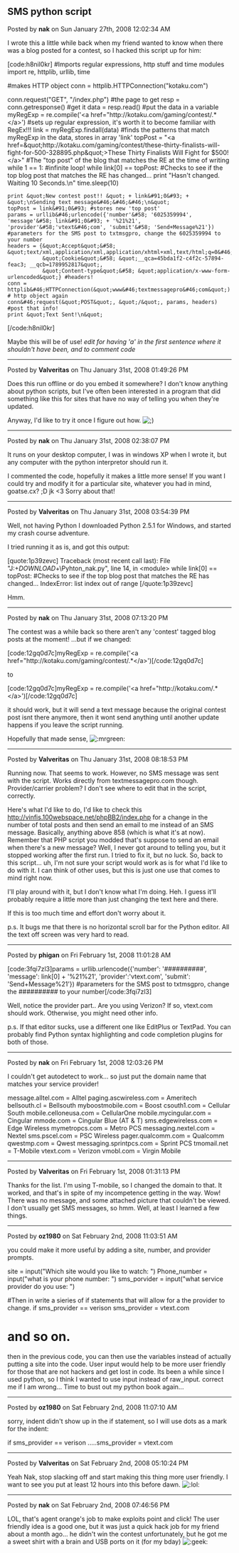 ## SMS python script
Posted by **nak** on Sun January 27th, 2008 12:02:34 AM

I wrote this a little while back when my friend wanted to know when there was a blog posted for a contest, so I hacked this script up for him:

[code:h8nil0kr]
#Imports regular expressions, http stuff and time modules
import re, httplib, urllib, time

#makes HTTP object
conn = httplib&#46;HTTPConnection(&quot;kotaku&#46;com&quot;)

conn&#46;request(&quot;GET&quot;, &quot;/index&#46;php&quot;) #the page to get
resp = conn&#46;getresponse() #get it
data = resp&#46;read() #put the data in a variable
myRegExp = re&#46;compile('&lt;a href=&quot;http&#58;//kotaku&#46;com/gaming/contest/&#46;*&lt;/a&gt;') #sets up regular expression, it's worth it to become familiar with RegEx!!!
link = myRegExp&#46;findall(data) #finds the patterns that match myRegExp in the data, stores in array 'link'
topPost = &quot;&lt;a href=\&quot;http&#58;//kotaku&#46;com/gaming/contest/these-thirty-finalists-will-fight-for-500-328895&#46;php\&quot;&gt;These Thirty Finalists Will Fight for $500!&lt;/a&gt;&quot; #The &quot;top post&quot; of the blog that matches the RE at the time of writing
while 1 == 1&#58; #infinite loop!
    while link&#91;0&#93; == topPost&#58; #Checks to see if the top blog post that matches the RE has changed&#46;&#46;&#46;
        print &quot;Hasn't changed&#46; Waiting 10 Seconds&#46;\n&quot;
        time&#46;sleep(10)
    
    print &quot;New contest post!! &quot; + link&#91;0&#93; + &quot;\nSending text message&#46;&#46;&#46;\n&quot;
    topPost = link&#91;0&#93; #stores new 'top post'
    params = urllib&#46;urlencode({'number'&#58; '6025359994', 'message'&#58; link&#91;0&#93; + '%21%21', 'provider'&#58;'vtext&#46;com', 'submit'&#58; 'Send+Message%21'}) #parameters for the SMS post to txtmsgpro, change the 6025359994 to your number
    headers = {&quot;Accept&quot;&#58; &quot;text/xml,application/xml,application/xhtml+xml,text/html;q=0&#46;9,text/plain;q=0&#46;8,image/png,*_/*;q=0&#46;5&quot;,
               &quot;Cookie&quot;&#58; &quot;__qca=45bda1f2-c4f2c-57894-feac3; __qcb=1789952817&quot;,
               &quot;Content-type&quot;&#58; &quot;application/x-www-form-urlencoded&quot;} #headers!
    conn = httplib&#46;HTTPConnection(&quot;www&#46;textmessagepro&#46;com&quot;) # http object again
    conn&#46;request(&quot;POST&quot;, &quot;/&quot;, params, headers) #post that info!
    print &quot;Text Sent!\n&quot;
[/code:h8nil0kr]

Maybe this will be of use!
*edit for having 'a' in the first sentence where it shouldn't have been, and to comment code*

--------------------------------------------------------------------------------

Posted by **Valveritas** on Thu January 31st, 2008 01:49:26 PM

Does this run offline or do you embed it somewhere?  I don't know anything about python scripts, but I've often been interested in a program that did something like this for sites that have no way of telling you when they're updated.  

Anyway, I'd like to try it once I figure out how.   <!-- s;) --><img src="{SMILIES_PATH}/icon_e_wink.gif" alt=";)" title="Wink" /><!-- s;) -->

--------------------------------------------------------------------------------

Posted by **nak** on Thu January 31st, 2008 02:38:07 PM

It runs on your desktop computer, I was in windows XP when I wrote it, but any computer with the python interpretor should run it.

I commented the code, hopefully it makes a little more sense! If you want I could try and modify it for a particular site, whatever you had in mind, goatse.cx? ;D jk &lt;3 Sorry about that!

--------------------------------------------------------------------------------

Posted by **Valveritas** on Thu January 31st, 2008 03:54:39 PM

Well, not having Python I downloaded Python 2.5.1 for Windows, and started my crash course adventure.

I tried running it as is, and got this output:

[quote:1p39zevc]
Traceback (most recent call last):
  File &quot;J:\+_DOWNLOAD_+\Pyhton_nak.py&quot;, line 14, in &lt;module&gt;
    while link[0] == topPost: #Checks to see if the top blog post that matches the RE has changed...
IndexError: list index out of range
[/quote:1p39zevc]

Hmm.

--------------------------------------------------------------------------------

Posted by **nak** on Thu January 31st, 2008 07:13:20 PM

The contest was a while back so there aren't any 'contest' tagged blog posts at the moment!
...but if we changed:

[code:12gq0d7c]myRegExp = re&#46;compile('&lt;a href=&quot;http&#58;//kotaku&#46;com/gaming/contest/&#46;*&lt;/a&gt;')[/code:12gq0d7c]

to

[code:12gq0d7c]myRegExp = re&#46;compile('&lt;a href=&quot;http&#58;//kotaku&#46;com/&#46;*&lt;/a&gt;')[/code:12gq0d7c]

it should work, but it will send a text message because the original contest post isnt there anymore, then it wont send anything until another update happens if you leave the script running.

Hopefully that made sense,  <!-- s:mrgreen: --><img src="{SMILIES_PATH}/icon_mrgreen.gif" alt=":mrgreen:" title="Mr. Green" /><!-- s:mrgreen: -->

--------------------------------------------------------------------------------

Posted by **Valveritas** on Thu January 31st, 2008 08:18:53 PM

Running now. That seems to work.  However, no SMS message was sent with the script. Works directly from textmessagepro.com though.  Provider/carrier problem?  I don't see where to edit that in the script, correctly.

Here's what I'd like to do, I'd like to check this [http&#58;//vinfis&#46;100webspace&#46;net/phpBB2/index&#46;php](forum) for a change in the number of total posts and then send an email to me instead of an SMS message.  Basically, anything above 858 (which is what it's at now).  Remember that PHP script you modded that's suppose to send an email when there's a new message? Well, I never got around to telling you, but it stopped working after the first run.  I tried to fix it, but no luck.  So, back to this script... uh, I'm not sure your script would work as is for what I'd like to do with it.  I can think of other uses, but this is just one use that comes to mind right now.

I'll play around with it, but I don't know what I'm doing. Heh.  I guess it'll probably require a little more than just changing the text here and there.  

If this is too much time and effort don't worry about it.

p.s. It bugs me that there is no horizontal scroll bar for the Python editor.  All the text off screen was very hard to read.

--------------------------------------------------------------------------------

Posted by **phigan** on Fri February 1st, 2008 11:01:28 AM

[code:3fqi7zl3]params = urllib&#46;urlencode({'number'&#58; '##########', 'message'&#58; link&#91;0&#93; + '%21%21', 'provider'&#58;'vtext&#46;com', 'submit'&#58; 'Send+Message%21'}) #parameters for the SMS post to txtmsgpro, change the ########## to your number[/code:3fqi7zl3]

Well, notice the provider part.. Are you using Verizon? If so, vtext.com should work. Otherwise, you might need other info.

p.s. If that editor sucks, use a different one like EditPlus or TextPad. You can probably find Python syntax highlighting and code completion plugins for both of those.

--------------------------------------------------------------------------------

Posted by **nak** on Fri February 1st, 2008 12:03:26 PM

I couldn't get autodetect to work... so just put the domain name that matches your service provider!

message.alltel.com = Alltel
paging.ascwireless.com = Ameritech
bellsouth.cl = Bellsouth
myboostmobile.com = Boost
csouth1.com = Cellular South
mobile.celloneusa.com = CellularOne
mobile.mycingular.com = Cingular
mmode.com = Cingular Blue (AT &amp; T)
sms.edgewireless.com = Edge Wireless
mymetropcs.com = Metro PCS
messaging.nextel.com = Nextel
sms.pscel.com = PSC Wireless
pager.qualcomm.com = Qualcomm
qwestmp.com = Qwest
messaging.sprintpcs.com = Sprint PCS
tmomail.net = T-Mobile
vtext.com = Verizon
vmobl.com = Virgin Mobile

--------------------------------------------------------------------------------

Posted by **Valveritas** on Fri February 1st, 2008 01:31:13 PM

Thanks for the list.  I'm using T-mobile, so I changed the domain to that.  It worked, and that's in spite of my incompetence getting in the way.  Wow!  There was no message, and some attached picture that couldn't be viewed.  I don't usually get SMS messages, so hmm.  Well, at least I learned a few things.

--------------------------------------------------------------------------------

Posted by **oz1980** on Sat February 2nd, 2008 11:03:51 AM

you could make it more useful by adding a site, number, and provider prompts. 

site = input(&quot;Which site would you like to watch: &quot;)
Phone_number = input(&quot;what is your phone number: &quot;)
sms_porvider = input(&quot;what service provider do you use: &quot;)

#Then in write a sieries of if statements that will allow for a the provider to change.
if sms_provider == verison
     sms_provider = vtext.com
# and so on.

then in the previous code, you can then use the variables instead of actually putting a site into the code. User input would help to be more user friendly for those that are not hackers and get lost in code. Its been a while since I used python, so I think I wanted to use input instead of raw_input. correct me if I am wrong... Time to bust out my python book again...

--------------------------------------------------------------------------------

Posted by **oz1980** on Sat February 2nd, 2008 11:07:10 AM

sorry, indent didn't show up in the if statement, so I will use dots as a mark for the indent:

if sms_provider == verison
.....sms_provider = vtext.com

--------------------------------------------------------------------------------

Posted by **Valveritas** on Sat February 2nd, 2008 05:10:24 PM

Yeah Nak, stop slacking off and start making this thing more user friendly.  I want to see you put at least 12 hours into this before dawn.  <!-- s:lol: --><img src="{SMILIES_PATH}/icon_lol.gif" alt=":lol:" title="Laughing" /><!-- s:lol: -->

--------------------------------------------------------------------------------

Posted by **nak** on Sat February 2nd, 2008 07:46:56 PM

LOL, that's agent orange's job to make exploits point and click! The user friendly idea is a good one, but it was just a quick hack job for my friend about a month ago... he didn't win the contest unfortunately, but he got me a sweet shirt with a brain and USB ports on it (for my bday)  <!-- s:geek: --><img src="{SMILIES_PATH}/icon_e_geek.gif" alt=":geek:" title="Geek" /><!-- s:geek: -->
